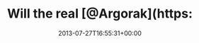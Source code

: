 ---
retweeted: false
source: <a href="http://twitter.com" rel="nofollow">Twitter Web Client</a>
entities:
  hashtags: []
  symbols: []
  user_mentions:
  - name: Florian Gilcher (@skade@hachyderm.io)
    screen_name: Argorak
    indices:
    - '14'
    - '22'
    id_str: '27227212'
    id: '27227212'
  urls: []
display_text_range:
- '0'
- '39'
favorite_count: '0'
id_str: '361167980224196608'
truncated: false
retweet_count: '0'
id: '361167980224196608'
created_at: Sat Jul 27 16:55:31 +0000 2013
favorited: false
full_text: Will the real [@Argorak](https://twitter.com/Argorak) please stand up?
lang: en
tags:
- pesos:twitter
date: '2013-07-27T16:55:31+00:00'
src: https://twitter.com/bascht/status/361167980224196608
original_url: https://twitter.com/bascht/status/361167980224196608
type: twitter_tweet
text: Will the real [@Argorak](https://twitter.com/Argorak) please stand up?
title: 'Will the real [@Argorak](https:'

---